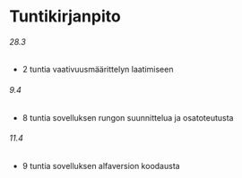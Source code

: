 # Tuntikirjanpito

###### 28.3
- 2 tuntia vaativuusmäärittelyn laatimiseen

###### 9.4
- 8 tuntia sovelluksen rungon suunnittelua ja osatoteutusta

###### 11.4
- 9 tuntia sovelluksen alfaversion koodausta